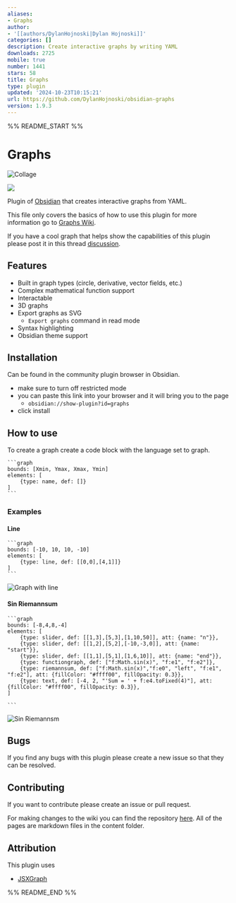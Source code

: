 ```yaml
---
aliases:
- Graphs
author:
- '[[authors/DylanHojnoski|Dylan Hojnoski]]'
categories: []
description: Create interactive graphs by writing YAML
downloads: 2725
mobile: true
number: 1441
stars: 58
title: Graphs
type: plugin
updated: '2024-10-23T10:15:21'
url: https://github.com/DylanHojnoski/obsidian-graphs
version: 1.9.3
---
```


%% README_START %%

# Graphs 
![Collage](https://raw.githubusercontent.com/DylanHojnoski/obsidian-graphs/HEAD/images/collage.png)

[![](https://img.shields.io/static/v1?label=Sponsor&message=%E2%9D%A4&logo=GitHub&color=%23fe8e86)](https://github.com/sponsors/DylanHojnoski)

Plugin of [Obsidian](https://obsidian.md/) that creates interactive graphs from YAML.

This file only covers the basics of how to use this plugin for more information go to [Graphs Wiki](https://dylanhojnoski.github.io/obsidian-graphs-wiki/).

If you have a cool graph that helps show the capabilities of this plugin please post it in this thread [discussion](https://github.com/DylanHojnoski/obsidian-graphs/discussions/15).

## Features

* Built in graph types (circle, derivative, vector fields, etc.)
* Complex mathematical function support
* Interactable
* 3D graphs
* Export graphs as SVG
	* `Export graphs` command in read mode
* Syntax highlighting
* Obsidian theme support

## Installation

Can be found in the community plugin browser in Obsidian.
* make sure to turn off restricted mode
* you can paste this link into your browser and it will bring you to the page
	* `obsidian://show-plugin?id=graphs`
 *  click install

## How to use 

To create a graph create a code block with the language set to graph.

````
```graph
bounds: [Xmin, Ymax, Xmax, Ymin]
elements: [
	{type: name, def: []}
]
```
````

### Examples

#### Line

````
```graph
bounds: [-10, 10, 10, -10]
elements: [
	{type: line, def: [[0,0],[4,1]]}
]
```
````

![Graph with line](https://raw.githubusercontent.com/DylanHojnoski/obsidian-graphs/HEAD/images/line.png)

#### Sin Riemannsum

````
```graph
bounds: [-8,4,8,-4]
elements: [
	{type: slider, def: [[1,3],[5,3],[1,10,50]], att: {name: "n"}},
	{type: slider, def: [[1,2],[5,2],[-10,-3,0]], att: {name: "start"}},
	{type: slider, def: [[1,1],[5,1],[1,6,10]], att: {name: "end"}},
	{type: functiongraph, def: ["f:Math.sin(x)", "f:e1", "f:e2"]},
	{type: riemannsum, def: ["f:Math.sin(x)","f:e0", "left", "f:e1", "f:e2"], att: {fillColor: "#ffff00", fillOpacity: 0.3}},
	{type: text, def: [-4, 2, "'Sum = ' + f:e4.toFixed(4)"], att: {fillColor: "#ffff00", fillOpacity: 0.3}},
]

```
````

![Sin Riemannsm](https://raw.githubusercontent.com/DylanHojnoski/obsidian-graphs/HEAD/images/sinRiemannsum.gif)

## Bugs

If you find any bugs with this plugin please create a new issue so that they can be resolved.

##  Contributing

If you want to contribute please create an issue or pull request.

For making changes to the wiki you can find the repository [here](https://github.com/DylanHojnoski/obsidian-graphs-wiki/tree/v4).
All of the pages are markdown files in the content folder.


## Attribution

This plugin uses 

- [JSXGraph](https://jsxgraph.org/wp/index.html)



%% README_END %%